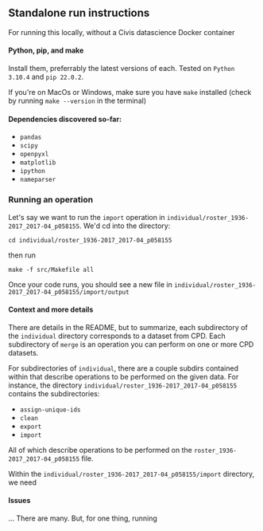 ## Standalone run instructions

For running this locally, without a Civis datascience Docker container

#### Python, pip, and make

Install them, preferrably the latest versions of each. Tested on `Python 3.10.4` and `pip 22.0.2`.

If you're on MacOs or Windows, make sure you have `make` installed (check by running `make --version` in the terminal)

#### Dependencies discovered so-far:

* `pandas`
* `scipy`
* `openpyxl`
* `matplotlib`
* `ipython`
* `nameparser`

### Running an operation

Let's say we want to run the `import` operation in `individual/roster_1936-2017_2017-04_p058155`. We'd cd into the directory:

```
cd individual/roster_1936-2017_2017-04_p058155
```

then run

```
make -f src/Makefile all
```

Once your code runs, you should see a new file in `individual/roster_1936-2017_2017-04_p058155/import/output`

#### Context and more details

There are details in the README, but to summarize, each subdirectory of the `individual` directory corresponds to a dataset from CPD. Each subdirectory of `merge` is an operation you can perform on one or more CPD datasets.

For subdirectories of `individual`, there are a couple subdirs contained within that describe operations to be performed on the given data. For instance, the directory `individual/roster_1936-2017_2017-04_p058155` contains the subdirectories:

* `assign-unique-ids`
* `clean`
* `export`
* `import`

All of which describe operations to be performed on the `roster_1936-2017_2017-04_p058155` file.

Within the `individual/roster_1936-2017_2017-04_p058155/import` directory, we need 

#### Issues

... There are many. But, for one thing, running 
